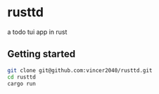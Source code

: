 # rusttd

a todo tui app in rust

## Getting started 

```bash
git clone git@github.com:vincer2040/rusttd.git
cd rusttd
cargo run
```
